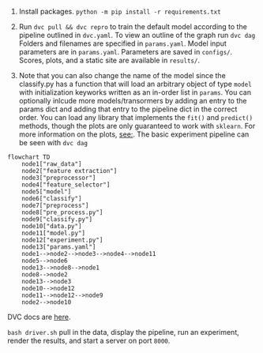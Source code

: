 1. Install packages. `python -m pip install -r requirements.txt`

2. Run `dvc pull && dvc repro` to train the default model according to the pipeline outlined in `dvc.yaml`. To view an outline of the graph run `dvc dag`
Folders and filenames are specified in `params.yaml`. Model input parameters are in `params.yaml`. Parameters are saved in `configs/`. Scores, plots, and a static site are available in `results/`. 

3. Note that you can also change the name of the model since the classify.py has a function that will load an arbitrary object of type `model` with initialization keyworks written as an in-order list in `params`. You can optionally inlcude more models/transormers by adding  an entry to the params dict and adding that entry to the pipeline dict in the correct order. You can load any library that implements the `fit()` and `predict()` methods, though the plots are only guaranteed to work with `sklearn`. For more information on the plots, [see:](https://www.scikit-yb.org/en/latest/api/contrib/wrapper.html). 
The basic experiment pipeline can be seen with
```dvc dag```
```mermaid
flowchart TD
	node1["raw_data"]
	node2["feature extraction"]
	node3["preprocessor"]
	node4["feature_selector"]
	node5["model"]
	node6["classify"]
	node7["preprocess"]
	node8["pre_process.py"]
	node9["classify.py"]
	node10["data.py"]
	node11["model.py"]
	node12["experiment.py"]
	node13["params.yaml"]
	node1-->node2-->node3-->node4-->node11
	node5-->node6
	node13-->node8-->node1
	node8-->node2
	node13-->node3
	node10-->node12
	node11-->node12-->node9
	node2-->node10
```
DVC docs are [here](dvc.org/doc). 


```bash driver.sh``` pull in the data, display the pipeline, run an experiment, render the results, and start a server on port `8000`.
